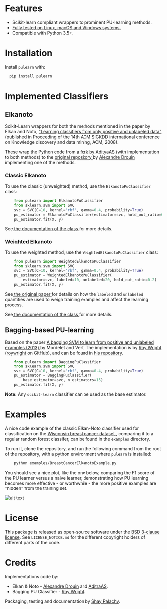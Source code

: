 

# Features

* Scikit-learn compliant wrappers to prominent PU-learning methods.
* <a href="https://travis-ci.org/pulearn/pulearn" target="_blank"> Fully tested on Linux, macOS and Windows systems. </a>
* Compatible with Python 3.5+.



# Installation

Install `pulearn` with:

```python
  pip install pulearn
```


# Implemented Classifiers

## Elkanoto

Scikit-Learn wrappers for both the methods mentioned in the paper by Elkan and Noto, <a href="https://cseweb.ucsd.edu/~elkan/posonly.pdf" target="_blank"> "Learning classifiers from only positive and unlabeled data" </a>(published in Proceeding of the 14th ACM SIGKDD international conference on Knowledge discovery and data mining, ACM, 2008).

These wrap the Python code from <a href="https://github.com/AdityaAS/pu-learning" target="_blank"> a fork by AdityaAS </a>(with implementation to both methods) to the <a href="https://github.com/aldro61/pu-learning" target="_blank"> original repository </a>by <a href="https://github.com/aldro61" target="_blank"> Alexandre Drouin </a>implementing one of the methods.


### Classic Elkanoto

To use the classic (unweighted) method, use the `ElkanotoPuClassifier` class:

```python
    from pulearn import ElkanotoPuClassifier
    from sklearn.svm import SVC
    svc = SVC(C=10, kernel='rbf', gamma=0.4, probability=True)
    pu_estimator = ElkanotoPuClassifier(estimator=svc, hold_out_ratio=0.2)
    pu_estimator.fit(X, y)
```

See<a href="elkanoto.html"> the documentation of the class </a>for more details.


### Weighted Elkanoto

To use the weighted method, use the `WeightedElkanotoPuClassifier` class:

```python
    from pulearn import WeightedElkanotoPuClassifier
    from sklearn.svm import SVC
    svc = SVC(C=10, kernel='rbf', gamma=0.4, probability=True)
    pu_estimator = WeightedElkanotoPuClassifier(
        estimator=svc, labeled=10, unlabeled=20, hold_out_ratio=0.2)
    pu_estimator.fit(X, y)
```

See<a href="https://cseweb.ucsd.edu/~elkan/posonly.pdf" target="_blank"> the original paper </a>for details on how the `labeled` and `unlabeled` quantities are used to weigh training examples and affect the learning process.

See<a href="elkanoto.html"> the documentation of the class </a>for more details.


## Bagging-based PU-learning

Based on the paper <a href="http://members.cbio.mines-paristech.fr/~jvert/svn/bibli/local/Mordelet2013bagging.pdf" target="_blank"> A bagging SVM to learn from positive and unlabeled examples (2013) </a> by Mordelet and Vert. The implementation is by <a href="https://roywrightme.wordpress.com/" target="_blank"> Roy Wright </a> (<a href="https://github.com/roywright/" target="blank">roywright </a> on GitHub), and can be found in <a href="https://github.com/roywright/pu_learning" target="_blank"> his repository</a>.

```python
    from pulearn import BaggingPuClassifier
    from sklearn.svm import SVC
    svc = SVC(C=10, kernel='rbf', gamma=0.4, probability=True)
    pu_estimator = BaggingPuClassifier(
        base_estimator=svc, n_estimators=15)
    pu_estimator.fit(X, y)
```

**Note:** Any `scikit-learn` classifier can be used as the base estimator.

# Examples

A nice code example of the classic Elkan-Noto classifier used for classification on the <a href="https://archive.ics.uci.edu/ml/datasets/Breast+Cancer+Wisconsin+(Diagnostic)" target="_blank"> Wisconsin breast cancer dataset </a>, comparing it to a regular random forest classifer, can be found in the `examples` directory.

To run it, clone the repository, and run the following command from the root of the repository, with a python environment where `pulearn` is installed:

```bash
    python examples/BreastCancerElkanotoExample.py
```

You should see a nice plot, like the one below, comparing the F1 score of the PU learner versus a naive learner, demonstrating how PU learning becomes more effective - or worthwhile - the more positive examples are "hidden" from the training set. 

![alt text](https://raw.githubusercontent.com/pulearn/pulearn/master/pulearn_breast_cancer_f1_scores.png "Random forest with/without PU learning")


# License

This package is released as open-source software under the <a href="https://opensource.org/licenses/BSD-3-Clause" target="_blank"> BSD 3-clause license</a>. See `LICENSE_NOTICE.md` for the different copyright holders of different parts of the code.

# Credits

Implementations code by:

  * Elkan & Noto - <a href="https://github.com/aldro61" target="_blank"> Alexandre Drouin</a> and <a href="https://github.com/AdityaAS" target="_blank"> AditraAS</a>.
  * Bagging PU Classifier - <a href="https://github.com/roywright/" target="_blank"> Roy Wright</a>.
 
Packaging, testing and documentation by <a href="http://www.shaypalachy.com/" target="_blank"> Shay Palachy</a>.


